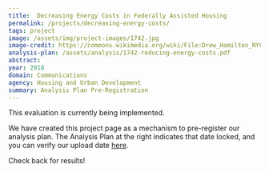 ```yaml
---
title:  Decreasing Energy Costs in Federally Assisted Housing
permalink: /projects/decreasing-energy-costs/
tags: project  
image: /assets/img/project-images/1742.jpg  
image-credit: https://commons.wikimedia.org/wiki/File:Drew_Hamilton_NYCHA_jeh.jpg
analysis-plan: /assets/analysis/1742-reducing-energy-costs.pdf
abstract: 
year: 2018  
domain: Communications
agency: Housing and Urban Development
summary: Analysis Plan Pre-Registration
---
```

This evaluation is currently being implemented. 

We have created this project page as a mechanism to pre-register our analysis plan. The Analysis Plan at the right indicates that date locked, and you can verify our upload date <a href="https://github.com/gsa-oes/office-of-evaluation-sciences/tree/1742/assets/analysis">here</a>.

Check back for results! 

